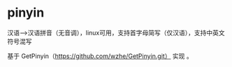 # pinyin
汉语-->汉语拼音（无音调），linux可用，支持首字母简写（仅汉语），支持中英文符号混写

基于 GetPinyin（https://github.com/wzhe/GetPinyin.git） 实现 。